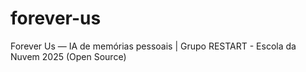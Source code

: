 # forever-us
Forever Us — IA de memórias pessoais | Grupo RESTART - Escola da Nuvem 2025 (Open Source)

